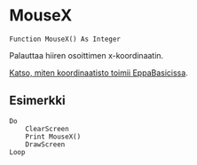 <!--input-->
MouseX
======

```eppabasic
Function MouseX() As Integer
```

Palauttaa hiiren osoittimen x-koordinaatin.

[Katso, miten koordinaatisto toimii EppaBasicissa](manual:/coordinates).

Esimerkki
---------
```eppabasic
Do
    ClearScreen
    Print MouseX()
    DrawScreen
Loop
```
